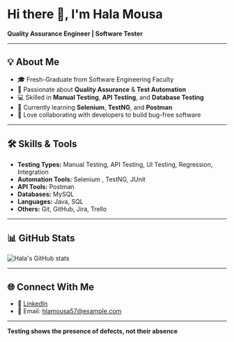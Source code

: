 # Hi there 👋, I'm Hala Mousa 
**Quality Assurance Engineer | Software Tester**

---

## 💡 About Me
- 🎓 Fresh-Graduate from Software Engineering Faculty 
- 🧪 Passionate about **Quality Assurance** & **Test Automation**
- 💻 Skilled in **Manual Testing**, **API Testing**, and **Database Testing**
- 🚀 Currently learning **Selenium**, **TestNG**, and **Postman**
- 🤝 Love collaborating with developers to build bug-free software

---

## 🛠️ Skills & Tools
- **Testing Types:** Manual Testing, API Testing, UI Testing, Regression, Integration
- **Automation Tools:** Selenium , TestNG, JUnit
- **API Tools:** Postman
- **Databases:** MySQL
- **Languages:** Java, SQL
- **Others:** Git, GitHub, Jira, Trello


---

## 📊 GitHub Stats
![Hala's GitHub stats](https://github-readme-stats.vercel.app/api?username=hala-mousa&show_icons=true&theme=dracula)

---

## 🌐 Connect With Me
- 💼 [LinkedIn](https://www.linkedin.com/in/hala-mousa-482788320)
- 📧 Email: hlamousa57@example.com


---
**Testing shows the presence of defects, not their absence**

